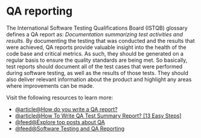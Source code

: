 # QA reporting

The International Software Testing Qualifications Board (ISTQB) glossary defines a QA report as: _Documentation summarizing test activities and results_.
By documenting the testing that was conducted and the results that were achieved, QA reports provide valuable insight into the health of the code base and critical metrics. As such, they should be generated on a regular basis to ensure the quality standards are being met.
So basically, test reports should document all of the test cases that were performed during software testing, as well as the results of those tests. They should also deliver relevant information about the product and highlight any areas where improvements can be made.

Visit the following resources to learn more:

- [@article@How do you write a QA report?](https://www.netguru.com/blog/how-to-write-qa-report)
- [@article@How To Write QA Test Summary Report? \[13 Easy Steps\]](https://www.qatouch.com/blog/how-to-write-qa-test-summary-report/)
- [@feed@Explore top posts about QA](https://app.daily.dev/tags/qa?ref=roadmapsh)
- [@feed@Software Testing and QA Reporting](https://www.ministryoftesting.com/collections/software-testing-and-qa-reporting)
